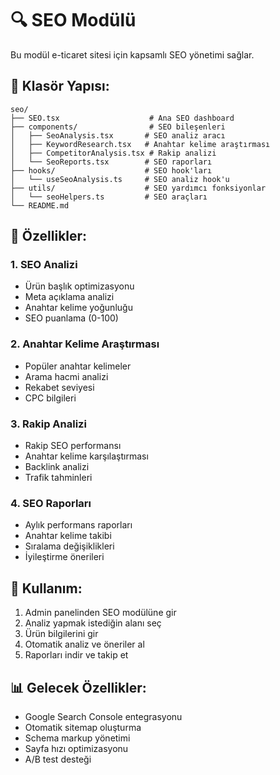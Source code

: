 # 🔍 SEO Modülü

Bu modül e-ticaret sitesi için kapsamlı SEO yönetimi sağlar.

## 📁 Klasör Yapısı:
```
seo/
├── SEO.tsx                    # Ana SEO dashboard
├── components/                # SEO bileşenleri
│   ├── SeoAnalysis.tsx       # SEO analiz aracı
│   ├── KeywordResearch.tsx   # Anahtar kelime araştırması
│   ├── CompetitorAnalysis.tsx # Rakip analizi
│   └── SeoReports.tsx        # SEO raporları
├── hooks/                    # SEO hook'ları
│   └── useSeoAnalysis.ts     # SEO analiz hook'u
├── utils/                    # SEO yardımcı fonksiyonlar
│   └── seoHelpers.ts         # SEO araçları
└── README.md
```

## 🎯 Özellikler:

### 1. SEO Analizi
- Ürün başlık optimizasyonu
- Meta açıklama analizi
- Anahtar kelime yoğunluğu
- SEO puanlama (0-100)

### 2. Anahtar Kelime Araştırması
- Popüler anahtar kelimeler
- Arama hacmi analizi
- Rekabet seviyesi
- CPC bilgileri

### 3. Rakip Analizi
- Rakip SEO performansı
- Anahtar kelime karşılaştırması
- Backlink analizi
- Trafik tahminleri

### 4. SEO Raporları
- Aylık performans raporları
- Anahtar kelime takibi
- Sıralama değişiklikleri
- İyileştirme önerileri

## 🚀 Kullanım:
1. Admin panelinden SEO modülüne gir
2. Analiz yapmak istediğin alanı seç
3. Ürün bilgilerini gir
4. Otomatik analiz ve öneriler al
5. Raporları indir ve takip et

## 📊 Gelecek Özellikler:
- Google Search Console entegrasyonu
- Otomatik sitemap oluşturma
- Schema markup yönetimi
- Sayfa hızı optimizasyonu
- A/B test desteği